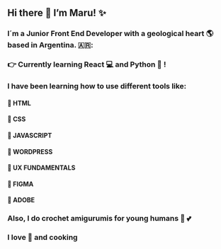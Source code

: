 ## Hi there 👋 I’m  Maru! :sparkles:
### I´m a Junior Front End Developer with a geological heart :earth_americas: based in Argentina. 🇦🇷:

### :point_right: Currently learning React :computer: and Python :snake: !

### I have been learning how to use different tools like:

#### :pushpin: HTML
#### :pushpin: CSS
#### :pushpin: JAVASCRIPT
#### :pushpin: WORDPRESS
#### :pushpin: UX FUNDAMENTALS
#### :pushpin: FIGMA
#### :pushpin: ADOBE


### Also, I do crochet amigurumis for young humans :baby: :two_hearts:
### I love :fishing_pole_and_fish: and cooking








<!-- Links to your social media accounts -->
[1]: https://www.instagram.com/maruilta
[2]: https://www.linkedin.com/in/marinacaviola/

